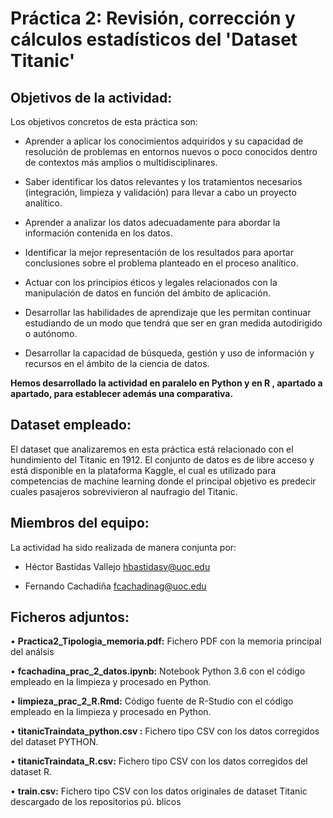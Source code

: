 # **Práctica 2: Revisión, corrección y cálculos estadísticos del 'Dataset Titanic'**

## **Objetivos de la actividad:**

Los objetivos concretos de esta práctica son:

- Aprender a aplicar los conocimientos adquiridos y su capacidad de resolución de problemas en entornos nuevos o poco conocidos dentro de contextos más amplios o multidisciplinares.

- Saber identificar los datos relevantes y los tratamientos necesarios (integración, limpieza y validación) para llevar a cabo un proyecto analítico.

- Aprender a analizar los datos adecuadamente para abordar la información contenida en los datos.

- Identificar la mejor representación de los resultados para aportar conclusiones sobre el problema planteado en el proceso analítico.

- Actuar con los principios éticos y legales relacionados con la manipulación de datos en función del ámbito de aplicación.

- Desarrollar las habilidades de aprendizaje que les permitan continuar estudiando de un modo que tendrá que ser en gran medida autodirigido o autónomo.

- Desarrollar la capacidad de búsqueda, gestión y uso de información y recursos en el ámbito de la ciencia de datos.


**Hemos desarrollado la actividad en paralelo en Python y en R , apartado a apartado, para establecer además una comparativa.**


## **Dataset empleado:**

El dataset que analizaremos en esta práctica está relacionado con el hundimiento del Titanic en 1912. El conjunto de datos es de libre acceso y está disponible en la plataforma Kaggle, el cual es utilizado para competencias de machine learning donde el principal objetivo es predecir cuales pasajeros sobrevivieron al naufragio del Titanic.




## **Miembros del equipo:**

La actividad ha sido realizada de manera conjunta por:

- Héctor Bastidas Vallejo
  hbastidasv@uoc.edu

- Fernando Cachadiña
  fcachadinag@uoc.edu




## **Ficheros adjuntos:**


• **Practica2_Tipologia_memoria.pdf:**
Fichero PDF con la memoria principal del análsis

• **fcachadina_prac_2_datos.ipynb:**
Notebook Python 3.6 con el código empleado en la limpieza y procesado en Python.

• **limpieza_prac_2_R.Rmd:** 
Código fuente de R-Studio con el código empleado en la limpieza y procesado en Python.

• **titanicTraindata_python.csv :**
Fichero tipo CSV con los datos corregidos del dataset PYTHON.

• **titanicTraindata_R.csv:**
Fichero tipo CSV con los datos corregidos del dataset R.

• **train.csv:**
Fichero tipo CSV con los datos originales de dataset Titanic descargado de los repositorios pú.
blicos

 

 

